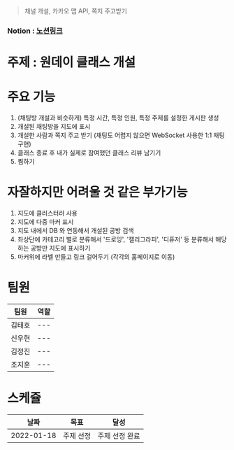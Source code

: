 > 채널 개설, 카카오 맵 API, 쪽지 주고받기

### Notion : [노션링크](https://cedar-echinacea-afc.notion.site/4-Spring-2-2366786eba4b49409a93a8345bcffdeb)

# 주제 : 원데이 클래스 개설

# 주요 기능 
1. (채팅방 개설과 비슷하게) 특정 시간, 특정 인원, 특정 주제를 설정한 게시판 생성 
2. 개설된 채팅방을 지도에 표시
3. 개설한 사람과 쪽지 주고 받기 (채팅도 어렵지 않으면 WebSocket 사용한 1:1 채팅 구현)
4. 클래스 종료 후 내가 실제로 참여했던 클래스 리뷰 남기기
5. 찜하기 


# 자잘하지만 어려울 것 같은 부가기능
1. 지도에 클러스터러 사용
2. 지도에 다중 마커 표시
3. 지도 내에서 DB 와 연동해서 개설된 공방 검색
4. 좌상단에 카테고리 별로 분류해서 '드로잉', '캘리그라피', '디퓨저' 등 분류해서 해당하는 공방만 지도에 표시하기
5. 마커위에 라벨 만들고 링크 걸어두기 (각각의 홈페이지로 이동)

# 팀원

팀원 | 역할 |
--- | --- |
김태호 | --- |
신우현 | --- |
김정진 | --- |
조지훈 | --- |

# 스케쥴

날짜 | 목표 | 달성 |
--- | --- | --- |
2022-01-18 | 주제 선정 | 주제 선정 완료 |
